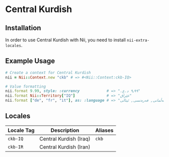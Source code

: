 <!-- This file has been generated. Source: languages/_template.md.erb -->

# Central Kurdish

## Installation

In order to use Central Kurdish with Nii, you need to install `nii-extra-locales`.

## Example Usage

``` ruby
# Create a context for Central Kurdish
nii = Nii::Context.new "ckb" # => #<Nii::Context:ckb-IQ>

# Value formatting
nii.format 9.99, style: :currency            # => "٩٫٩٩ د.ع.‏"
nii.format Nii::Territory["IQ"]              # => "عێراق"
nii.format ["de", "fr", "it"], as: :language # => "ئەڵمانی, فەرەنسی, ئیتالی"
```


## Locales

<table>
  <thead>
    <tr>
      <th>Locale Tag</th>
      <th>Description</th>
      <th>Aliases</th>
    </tr>
  </thead>
  <tbody>
    <tr>
      <td><code>ckb-IQ</code></td>
      <td>Central Kurdish (Iraq)</td>
      <td><code>ckb</code></td>
    </tr>
    <tr>
      <td><code>ckb-IR</code></td>
      <td>Central Kurdish (Iran)</td>
      <td></td>
    </tr>
  </tbody>
</table>

